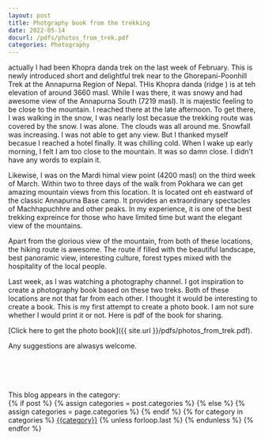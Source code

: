 ```yaml
---
layout: post
title: Photgraphy book from the trekking
date: 2022-05-14
docurl: /pdfs/photos_from_trek.pdf
categories: Photography
---
```


actually I had been Khopra danda trek on the last week of February. This is newly introduced short and delightful trek near to the Ghorepani-Poonhill Trek at the Annapurna Region of Nepal. THis Khopra danda (ridge ) is at teh elevation of around 3660 masl. While I was there, it was snowy and had awesome view of the Annapurna South (7219 masl). It is majestic feeling to be close to the mountain. I reached there at the late afternoon. To get there, I was walking in the snow, I was nearly lost becasue the trekking route was covered by the snow. I was alone. The clouds was all around me. Snowfall was increasing. I was not able to get any view. But I thanked myself becasue I reached a hotel finally. It was chilling cold. When I wake up early morning, I felt I am too close to the mountain. It was so damn close. I didn't have any words to explain it. 

Likewise, I was on the Mardi himal view point (4200 masl) on the third week of March. Within two to three  days of the walk from Pokhara we can get amazing mountain views from this location. It is located ont eh eastward of the classic Annapurna Base camp. It provides an extraordinary spectacles of Machhapuchhre and other peaks. In my experience, it is one of the best trekking expreince for those who have limited time but want the elegant view of the mountains. 

Apart from the glorious view of the mountain, from both of these locations, the hiking route is awesome. The route if filled with the beautiful landscape, best panoramic view, interesting culture, forest types mixed with the hospitality of the local people. 

Last week, as I was watching a photography channel. I got inspiration to create a photography book based on these two treks. Both of these locations are not that far from each other. I thought it would be interesting to create a book. This is my first attempt to create a photo book. I am not sure whether I would print it or not. Here is pdf of the book for sharing.

[Click here to get the photo book]({{ site.url }}/pdfs/photos_from_trek.pdf). 

Any suggestions are alwasys welcome. 


<br>
<br>
<br>
<br>
This blog appears in the category: 
<br>
 
<div class="post-categories">
  {% if post %}
    {% assign categories = post.categories %}
  {% else %}
    {% assign categories = page.categories %}
  {% endif %}
  {% for category in categories %}
  <a href="{{site.baseurl}}/categories/#{{category|slugize}}">{{category}}</a>
  {% unless forloop.last %}&nbsp;{% endunless %}
  {% endfor %}
</div>
